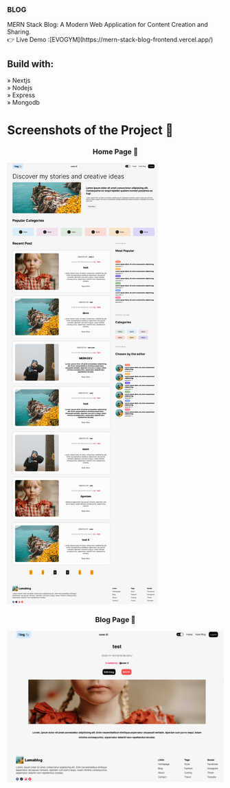  <h3>BLOG</h3> 
MERN Stack Blog: A Modern Web Application for Content Creation and Sharing. </br>
 👉 Live Demo :[EVOGYM](https://mern-stack-blog-frontend.vercel.app/)
  
 <h2>Build with:</h2> 
» Nextjs</br>
» Nodejs</br>
» Express</br>
» Mongodb</br>

<h1>Screenshots of the Project 📸</h1>

<div align="center">
 <h3>Home Page 🏡</h3> 
</div>

![Alt Text](<https://github.com/Yassine-jarir/mern-stack-blog/blob/5861d671718e80b3479c9dddd4caf01df07532f0/client/gitimages/Create-Next-App.png>)

<div align="center">
 <h3>Blog Page 🏡</h3> 
 </div>
 
![Alt Text](<https://github.com/Yassine-jarir/mern-stack-blog/blob/5861d671718e80b3479c9dddd4caf01df07532f0/client/gitimages/Create-Next-App2.png>)
